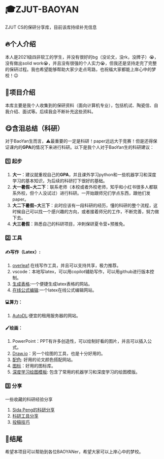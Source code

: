 # 🎓ZJUT-BAOYAN
ZJUT CS的保研分享库，目前该库持续补充信息

## 🔥个人介绍
本人是2021级四非软工的学生，并没有很好的bg（没论文，没rk，没牌子）😭，没有做出solid work😭，并且没有很强的个人实力😭，但我还是坚持走完了完整的保研过程。我也希望能够帮助大家少走点弯路，也祝福大家都能上岸心中的梦校！😉

## 📖项目介绍
本库主要是我个人收集到的保研资料（面向计算机专业），包括机试、陶瓷信、自我介绍、面试等。后续我会不断补充这些资料。

## 😋含泪总结（科研）
对于BaoYan生而言，⚠️最重要的一定是科研！paper远远大于竞赛！但是还得保证课内的**GPA**的情况下来进行科研。以下是我个人对于BaoYan生的科研建议：
### 1️⃣ 起步
1. **大一**：建议就重视自己的**GPA**，并且课外学习python和一些机器学习和深度学习的基本知识，为后续的科研打下很好的基础。
2. **大一暑假~大二下**：联系老师（本校或者外校老师，知乎和小红书很多人都联系外校，但个人没试过）进行科研。一开始跟师兄们学点东西，跟他们发paper。
3. **大二下暑假~大三下**：此时应该有一段科研的经历，懂的科研的整个流程，这时候自己可以找一个感兴趣的方向，或者接着师兄的工作，不断完善，努力做下去。
4. **大三暑假**：熟悉自己的科研项目，冲刺保研夏令营+预推免。
### 2️⃣ 工具
#### ✍️写作（Latex）:
1. [overleaf](https://www.overleaf.com/project):在线写作工具，并且可以支持共享，极力推荐。
2. vscode：本地写latex，可以用copilot辅助写作，可以用github进行版本控制。
3. [生成表格](https://www.tablesgenerator.com/):一个便捷生成latex表格的网站。
4. [在线公式编辑](https://www.latexlive.com/):一个latex在线公式编辑网站。
#### 💻算力：
1. [AutoDL](https://www.autodl.com/login?url=/home):便宜的租用服务器的网站。
#### 🖌️绘画：
1. PowerPoint：PPT有许多创造性，可以绘制好看的图片，并且可以插入公式。
2. [Draw.io](https://app.diagrams.net/)：另一个绘图的工具，也是十分好用的。
3. [配色](https://colorkit.co/): 好用的论文颜色搭配网站。
4. [图标](https://igoutu.cn/icons)：好用的图标库。
5. [深度学习绘图模板](https://github.com/dair-ai/ml-visuals): 包含了常用的机器学习和深度学习的绘图模版。
### 3️⃣ 分享
一些收藏的科研经验分享
1. [Sida Peng的科研分享](https://github.com/pengsida/learning_research)
2. [科研工具分享](https://github.com/bighuang624/AI-research-tools)
3. [投稿技巧](https://github.com/MLNLP-World/Paper-Writing-Tips)
## 💓结尾
希望本项目可以帮助到各位BAOYANer，希望大家可以上岸心中的梦校。
